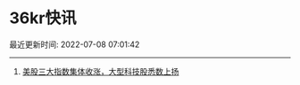 # 36kr快讯

最近更新时间: 2022-07-08 07:01:42

--- 
1. [美股三大指数集体收涨，大型科技股悉数上扬](https://36kr.com/newsflashes/1817998021930374) 
